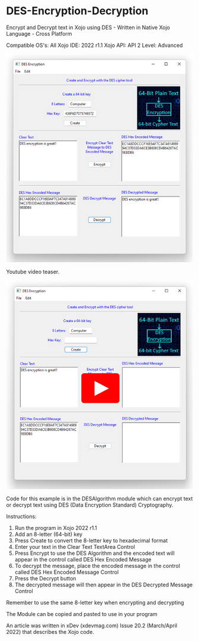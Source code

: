 # DES-Encryption-Decryption
Encrypt and Decrypt text in Xojo using DES - Written in Native Xojo Language - Cross Platform

Compatible OS's: All
Xojo IDE: 2022 r1.1
Xojo API: API 2
Level: Advanced

![](https://github.com/eugenedakin/DES-Encryption-Decryption/blob/main/DESScreenGrab.png)

Youtube video teaser.

[![DES Xojo Encryption](https://github.com/eugenedakin/DES-Encryption-Decryption/blob/main/DESEncryptionPict.png)](https://www.youtube.com/watch?v=9bXYycvYvmE)


Code for this example is in the DESAlgorithm module which can encrypt text or decrypt text using DES (Data Encryption Standard) Cryptography. 

Instructions:
1) Run the program in Xojo 2022 r1.1
2) Add an 8-letter (64-bit) key
3) Press Create to convert the 8-letter key to hexadecimal format
4) Enter your text in the Clear Text TextArea Control
5) Press Encrypt to use the DES Algorithm and the encoded text will appear in the control called DES Hex Encoded Message
6) To decrypt the message, place the encoded message in the control called DES Hex Encoded Message Control
7) Press the Decrypt button
8) The decrypted message will then appear in the DES Decrypted Message Control

Remember to use the same 8-letter key when encrypting and decrypting

The Module can be copied and pasted to use in your program

An article was written in xDev (xdevmag.com) Issue 20.2 (March/April 2022) that describes the Xojo code.
